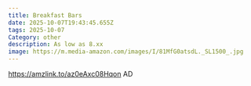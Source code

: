 ```yaml
---
title: Breakfast Bars
date: 2025-10-07T19:43:45.655Z
tags: 2025-10-07
Category: other
description: As low as 8.xx
image: https://m.media-amazon.com/images/I/81MfG0atsdL._SL1500_.jpg
---
```

https://amzlink.to/az0eAxc08Hqon
AD